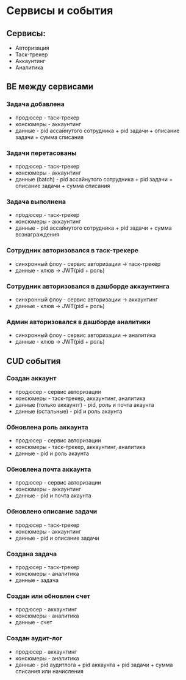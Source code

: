 # Сервисы и события

## Сервисы:

- Авторизация
- Таск-трекер
- Аккаунтинг
- Аналитика

## BE между сервисами
### Задача добавлена
* продюсер - таск-трекер
* консюмеры - аккаунтинг
* данные - pid ассайнутого сотрудника + pid задачи + описание задачи + сумма списания

### Задачи перетасованы
* продюсер - таск-трекер
* консюмеры - аккаунтинг
* данные (batch) - pid ассайнутого сотрудника + pid задачи + описание задачи + сумма списания

### Задача выполнена
* продюсер - таск-трекер
* консюмеры - аккаунтинг
* данные - pid ассайнутого сотрудника + pid задачи + сумма вознаграждения

### Сотрудник авторизовался в таск-трекере
* синхронный флоу - сервис авторизации -> таск-трекер
* данные - клюв -> JWT(pid + роль)

### Сотрудник авторизовался в дашборде аккаунтинга
* синхронный флоу - сервис авторизации -> аккаунтинг
* данные - клюв -> JWT(pid + роль)

### Админ авторизовался в дашборде аналитики
* синхронный флоу - сервис авторизации -> аналитика
* данные - клюв -> JWT(pid + роль)


## CUD события
### Создан аккаунт
* продюсер - сервис авторизации
* консюмеры - таск-трекер, аккаунтинг, аналитика
* данные (только аккаунтг) - pid, роль и почта акаунта
* данные (остальные) - pid и роль акаунта

### Обновлена роль аккаунта
* продюсер - сервис авторизации
* консюмеры - таск-трекер, аккаунтинг, аналитика
* данные - pid и роль акаунта

### Обновлена почта аккаунта
* продюсер - сервис авторизации
* консюмеры - аккаунтинг
* данные - pid и почта акаунта

### Обновлено описание задачи
* продюсер - таск-трекер
* консюмеры - аккаунтинг
* данные - pid и описание задачи

### Создана задача
* продюсер - таск-трекер
* консюмеры - аналитика
* данные - задача

### Создан или обновлен счет
* продюсер - аккаунтинг
* консюмеры - аналитика
* данные - счет

### Создан аудит-лог
* продюсер - аккаунтинг
* консюмеры - аналитика
* данные - pid аудитлога + pid аккаунта + pid задачи + сумма списания или начисления

